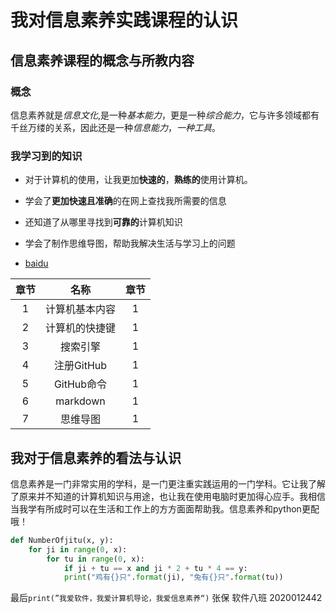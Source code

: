 # 我对信息素养实践课程的认识
## 信息素养课程的概念与所教内容
###  概念
信息素养就是*信息文化*,是一种*基本能力*，更是一种*综合能力*，它与许多领域都有千丝万缕的关系，因此还是一种*信息能力*，*一种工具*。
### 我学习到的知识  
- 对于计算机的使用，让我更加**快速的**，**熟练的**使用计算机。

- 学会了**更加快速且准确**的在网上查找我所需要的信息

- 还知道了从哪里寻找到**可靠的**计算机知识

- 学会了制作思维导图，帮助我解决生活与学习上的问题
- [baidu](https://www.baidu.com)

|章节|名称|章节|
|:--:|:--:|:--:|
|1|计算机基本内容|1|
|2|计算机的快捷键|1|
|3|搜索引擎|1|
|4|注册GitHub|1|
|5|GitHub命令|1|
|6|markdown|1|
|7|思维导图|1|
## 我对于信息素养的看法与认识
信息素养是一门非常实用的学科，是一门更注重实践运用的一门学科。它让我了解了原来并不知道的计算机知识与用途，也让我在使用电脑时更加得心应手。我相信当我学有所成时可以在生活和工作上的方方面面帮助我。信息素养和python更配哦！

```python
def NumberOfjitu(x, y):  
    for ji in range(0, x):
        for tu in range(0, x):
            if ji + tu == x and ji * 2 + tu * 4 == y:
            print("鸡有{}只".format(ji), "兔有{}只".format(tu))
```
最后```print(”我爱软件，我爱计算机导论，我爱信息素养“)```
张保  软件八班 2020012442
